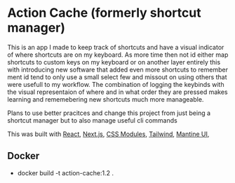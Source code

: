 # Action Cache (formerly shortcut manager)
This is an app I made to keep track of shortcuts and have a visual indicator of where shortcuts are on my keyboard. As more time then not id either map shortcuts to custom keys
on my keyboard or on another layer entirely this with introducing new software that added even more shortcuts to remember ment id tend to only use a small select few 
and missout on using others that were usefull to my workflow. The combination of logging the keybinds with the visual representaion of where and in what order they are pressed makes
learning and rememebering new shortcuts much more manageable. 

Plans to use better pracitces and change this project from just being a shortcut manager but to also manage useful cli commands 

This was built with [React](https://github.com/facebook/react), [Next.js](https://github.com/vercel/next.js/), [CSS Modules](https://github.com/css-modules), [Tailwind](https://github.com/tailwindlabs/tailwindcss), [Mantine UI](https://github.com/mantinedev/mantine), 

## Docker
- docker build -t action-cache:1.2 .
